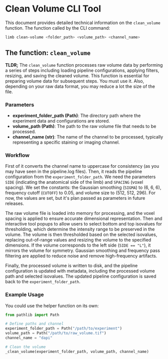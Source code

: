 # Clean Volume CLI Tool

This document provides detailed technical information on the `clean_volume` function. The function called by the CLI command:
```sh
limb clean-volume <folder_path> <volume_path> <channel_name>
```


## The function: `clean_volume`

**TLDR;** The `clean_volume` function processes raw volume data by performing a series of steps including loading pipeline configurations, applying filters, resizing, and saving the cleaned volume. This function is essential for preparing volume data for subsequent steps. You must use it. Also, depending on your raw data format, you may reduce a lot the size of the file. 

### Parameters

- **experiment_folder_path (Path)**: The directory path where the experiment data and configurations are stored.
- **volume_path (Path)**: The path to the raw volume file that needs to be processed.
- **channel_name (str)**: The name of the channel to be processed, typically representing a specific staining or imaging channel.

### Workflow

First of it converts the channel name to uppercase for consistency (as you may have seen in the pipeline.log files). Then, it reads the pipeline configuration from the `experiment_folder_path`. We need the parameters `SIDE` (indicating the anatomical side of the limb) and `SPACING` (voxel spacing).  We set the constants: the Gaussian smoothing (`SIGMA`) to (6, 6, 6), frequency cutoff (`CUTOFF`) to 0.05, and volume size to (512, 512, 296). For now, the values are set, but it's plan passed as parameters in future releases. 

The raw volume file is loaded into memory for processing, and the voxel spacing is applied to ensure accurate dimensional representation. Then and interactive tool popups to allow users to select bottom and top isovalues for thresholding, which determine the intensity range to be preserved in the volume. The volume is then thresholded based on the selected isovalues, replacing out-of-range values and resizing the volume to the specified dimensions. If the volume corresponds to the left side (`SIDE == "L"`), it mirrors the volume for symmetry. Gaussian smoothing and frequency pass filtering are applied to reduce noise and remove high-frequency artifacts.

Finally, the processed volume is written to disk, and the pipeline configuration is updated with metadata, including the processed volume path and selected isovalues. The updated pipeline configuration is saved back to the `experiment_folder_path`.

### Example Usage

You could use the helper function on its own: 

```python
from pathlib import Path

# Define paths and channel
experiment_folder_path = Path("/path/to/experiment")
volume_path = Path("/path/to/raw_volume.tif")
channel_name = "dapi"

# Clean the volume
_clean_volume(experiment_folder_path, volume_path, channel_name)
```